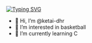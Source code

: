 
[![Typing SVG](https://readme-typing-svg.herokuapp.com?center=%E5%81%87&vCenter=%E5%81%87&lines=welcome+to+my+space)](https://git.io/typing-svg)

- 👋 Hi, I’m @ketai-dhr
- 👀 I’m interested in basketball
- 🌱 I’m currently learning C

<!---
ketai-dhr/ketai-dhr is a ✨ special ✨ repository because its `README.md` (this file) appears on your GitHub profile.
You can click the Preview link to take a look at your changes.
--->

